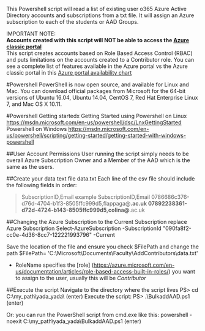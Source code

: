 This Powershell script will read a list of existing user o365 Azure Active Directory accounts and subscriptions from a txt file. It will assign an Azure subscription to each of the students or AAD Groups.

IMPORTANT NOTE:   
**Accounts created with this script will NOT be able to access the [Azure classic portal](https://manage.windowsazure.com)**   
This script creates accounts based on Role Based Access Control (RBAC) and puts limitations on the accounts created to a Contributor role. You can see a complete list of features available in 
the Azure portal vs the Azure classic portal in this [Azure portal availability chart](https://azure.microsoft.com/en-us/features/azure-portal/availability/)

#Powershell 
PowerShell is now open source, and available for Linux and Mac. You can download official packages from Microsoft for the 64-bit versions of Ubuntu 16.04, Ubuntu 14.04, CentOS 7, Red Hat Enterprise Linux 7, and Mac OS X 10.11.

#Powershell Getting startedx
Getting Started using Powershell on Linux https://msdn.microsoft.com/en-us/powershell/dsc/LnxGettingStarted 
Powershell on Windows https://msdn.microsoft.com/en-us/powershell/scripting/getting-started/getting-started-with-windows-powershell 

##User Account Permissions
User running the script simply needs to be overall Azure Subscription Owner and a Member of the AAD which is the same as the users. 

##Create your data text file data.txt
Each line of the csv file should include the following fields in order:
> SubscriptionID,Email
example 
SubscriptionID,Email
0786686c376-d76d-4704-b1f3-8505ffc999d5,flappaga@****.ac.uk
07892238361-d72d-4724-b143-8505ffc999d5,colina@****.ac.uk

##Changing the Azure Subscription to the Current Subscription replace Azure Subscription
Select-AzureSubscription -SubscriptionId "090fa8f2-cc0e-4d36-8cc7-122221993796" -Current 

Save the location of the file and ensure you check $FilePath  and change the path $FilePath= 'C:\Microsoft\Documents\Faculty\AddContributors\data.txt' 

* RoleName specifies the [role] (https://azure.microsoft.com/en-us/documentation/articles/role-based-access-built-in-roles/) you want to assign to the user, usually this will be *Contributor* 

##Execute the script
Navigate to the directory where the script lives
PS> cd C:\my_path\yada_yada\ (enter)
Execute the script:
PS> .\BulkaddAAD.ps1 (enter)

Or: you can run the PowerShell script from cmd.exe like this:
powershell -noexit C:\my_path\yada_yada\BulkaddAAD.ps1 (enter)
